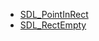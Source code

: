 <!-- BEGIN CATEGORY LIST -->
- [SDL_PointInRect](SDL_PointInRect)
- [SDL_RectEmpty](SDL_RectEmpty)
<!-- END CATEGORY LIST -->

